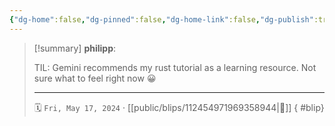 ```yaml
---
{"dg-home":false,"dg-pinned":false,"dg-home-link":false,"dg-publish":true,"type":"blip","disabled rules":["yaml-title","yaml-title-alias","file-name-heading"],"title":"philipp on mastodon @ 2024-05-17","created-date":"2024-05-17T06:18:16","id":112454971969358940,"updated-date":"2025-05-02T08:50:44","dg-path":"blips/112454971969358944.md","permalink":"/blips/112454971969358944/","dgPassFrontmatter":true,"created":"2024-05-17T06:18:16","updated":"2025-05-02T08:50:44"}
---
```


> [!summary] **philipp**:
>
> TIL: Gemini recommends my rust tutorial as a learning resource. Not sure what to feel right now 😀
> - - -
>
> 🗓️ `Fri, May 17, 2024` · [[public/blips/112454971969358944\|🔗]]
{ #blip}

